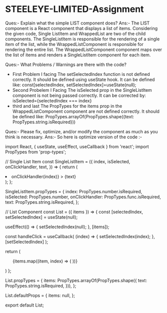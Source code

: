 # STEELEYE-LIMITED-Assignment






Ques:- Explain what the simple LIST component does?
Ans:- The LIST component is a React component that displays a list of items. Considering the given code, Single ListItem and WrappedList are two of the child components. The SingleListItem is responsible for the rendering of a single item of the list, while the WrappedListComponent is responsible for rendering the entire list. The WrappedListComponent component maps over the list of items and renders a SingleListItem component for each item.




Ques:- What Problems / Warnings are there with the code?
* First Problem I facing 
The setSelectedIndex function is not defined correctly. It should be defined using useState hook. It can be defined like:
const[selectedIndex, setSelectedIndex]=useState(null);
* Second Probelem I Facing
The isSelected prop in the SingleListItem component is not being passed correctly. It can be corrected by: isSelected={selectedIndex === index}
* third and last
The PropTypes for the items prop in the WrappedListComponent component are not defined correctly. It should be defined like: PropTypes.arrayOf{PropTypes.shape({text: PropTypes.string.isRequired}))




Ques:- Please fix, optimize, and/or modify the component as much as you think is necessary.
Ans:- So here is optimize version of the code :-

import React, { useState, useEffect, useCallback } from 'react';
import PropTypes from 'prop-types';

// Single List Item
const SingleListItem = ({
index,
isSelected,
onClickHandler,
text,
}) => {
return (
<li
style={{ backgroundColor: isSelected === index ? 'green' : 'red'}}
onClick={() => onClickHandler(index)}
>
{text}
</li>
);
};

SingleListItem.propTypes = {
index: PropTypes.number.isRequired,
isSelected: PropTypes.number,
onClickHandler: PropTypes.func.isRequired,
text: PropTypes.string.isRequired,
};

// List Component
const List = ({ items }) => {
const [selectedIndex, setSelectedIndex] = useState(null);

useEffect(() => {
setSelectedIndex(null);
}, [items]);

const handleClick = useCallback(
(index) => {
setSelectedIndex(index);
},
[setSelectedIndex]
);

return (
<ul style={{ textAlign: 'left' }}>
{items.map((item, index) => (
<SingleListItem
key={index}
{...item}
onClickHandler={handleClick}
index={index}
isSelected={selectedIndex}
/>
))}
</ul>
)
};

List.propTypes = {
items: PropTypes.arrayOf(PropTypes.shape({
text: PropTypes.string.isRequired,
})),
};

List.defaultProps = {
items: null,
};

export default List;

